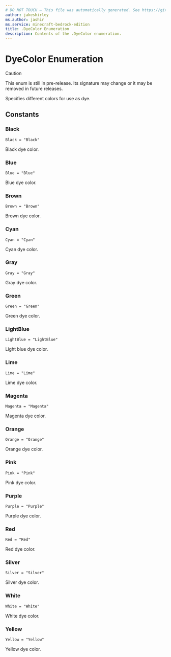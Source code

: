 ```yaml
---
# DO NOT TOUCH — This file was automatically generated. See https://github.com/mojang/minecraftapidocsgenerator to modify descriptions, examples, etc.
author: jakeshirley
ms.author: jashir
ms.service: minecraft-bedrock-edition
title: .DyeColor Enumeration
description: Contents of the .DyeColor enumeration.
---
```

# DyeColor Enumeration

> [!CAUTION]
> This enum is still in pre-release.  Its signature may change or it may be removed in future releases.

Specifies different colors for use as dye.

## Constants
### **Black**
`Black = "Black"`

Black dye color.
### **Blue**
`Blue = "Blue"`

Blue dye color.
### **Brown**
`Brown = "Brown"`

Brown dye color.
### **Cyan**
`Cyan = "Cyan"`

Cyan dye color.
### **Gray**
`Gray = "Gray"`

Gray dye color.
### **Green**
`Green = "Green"`

Green dye color.
### **LightBlue**
`LightBlue = "LightBlue"`

Light blue dye color.
### **Lime**
`Lime = "Lime"`

Lime dye color.
### **Magenta**
`Magenta = "Magenta"`

Magenta dye color.
### **Orange**
`Orange = "Orange"`

Orange dye color.
### **Pink**
`Pink = "Pink"`

Pink dye color.
### **Purple**
`Purple = "Purple"`

Purple dye color.
### **Red**
`Red = "Red"`

Red dye color.
### **Silver**
`Silver = "Silver"`

Silver dye color.
### **White**
`White = "White"`

White dye color.
### **Yellow**
`Yellow = "Yellow"`

Yellow dye color.
